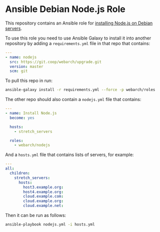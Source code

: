 # Ansible Debian Node.js Role 

This repository contains an Ansible role for [installing Node.js on Debian servers](https://nodejs.org/en/download/package-manager/).

To use this role you need to use Ansible Galaxy to install it into another repository by adding a `requirements.yml` file in that repo that contains:

```yml
---
- name: nodejs
  src: https://git.coop/webarch/upgrade.git
  version: master
  scm: git
```

To pull this repo in run:

```bash
ansible-galaxy install -r requirements.yml --force -p webarch/roles 
```

The other repo should also contain a `nodejs.yml` file that contains:

```yml
---
- name: Install Node.js
  become: yes

  hosts:
    - stretch_servers

  roles:
    - webarch/nodejs
```

And a `hosts.yml` file that contains lists of servers, for example:

```yml
---
all:
  children:
    stretch_servers:
      hosts:
        host3.example.org:
        host4.example.org:
        cloud.example.com:
        cloud.example.org:
        cloud.example.net:
```

Then it can be run as follows:

```bash
ansible-playbook nodejs.yml -i hosts.yml
```
